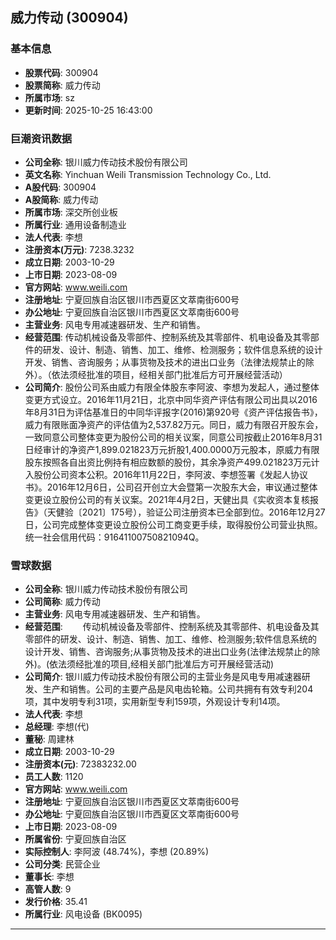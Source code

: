 ## 威力传动 (300904)

### 基本信息

- **股票代码**: 300904
- **股票简称**: 威力传动
- **所属市场**: sz
- **更新时间**: 2025-10-25 16:43:00

### 巨潮资讯数据

- **公司全称**: 银川威力传动技术股份有限公司
- **英文名称**: Yinchuan Weili Transmission Technology Co., Ltd.
- **A股代码**: 300904
- **A股简称**: 威力传动
- **所属市场**: 深交所创业板
- **所属行业**: 通用设备制造业
- **法人代表**: 李想
- **注册资本(万元)**: 7238.3232
- **成立日期**: 2003-10-29
- **上市日期**: 2023-08-09
- **官方网站**: www.weili.com
- **注册地址**: 宁夏回族自治区银川市西夏区文萃南街600号
- **办公地址**: 宁夏回族自治区银川市西夏区文萃南街600号
- **主营业务**: 风电专用减速器研发、生产和销售。
- **经营范围**: 传动机械设备及零部件、控制系统及其零部件、机电设备及其零部件的研发、设计、制造、销售、加工、维修、检测服务；软件信息系统的设计开发、销售、咨询服务；从事货物及技术的进出口业务（法律法规禁止的除外）。（依法须经批准的项目，经相关部门批准后方可开展经营活动）
- **公司简介**: 股份公司系由威力有限全体股东李阿波、李想为发起人，通过整体变更方式设立。2016年11月21日，北京中同华资产评估有限公司出具以2016年8月31日为评估基准日的中同华评报字(2016)第920号《资产评估报告书》，威力有限账面净资产的评估值为2,537.82万元。同日，威力有限召开股东会，一致同意公司整体变更为股份公司的相关议案，同意公司按截止2016年8月31日经审计的净资产1,899.021823万元折股1,400.0000万元股本，原威力有限股东按照各自出资比例持有相应数额的股份，其余净资产499.021823万元计入股份公司资本公积。2016年11月22日，李阿波、李想签署《发起人协议书》。2016年12月6日，公司召开创立大会暨第一次股东大会，审议通过整体变更设立股份公司的有关议案。2021年4月2日，天健出具《实收资本复核报告》（天健验〔2021〕175号），验证公司注册资本已全部到位。2016年12月27日，公司完成整体变更设立股份公司工商变更手续，取得股份公司营业执照。统一社会信用代码：91641100750821094Q。

### 雪球数据

- **公司全称**: 银川威力传动技术股份有限公司
- **公司简称**: 威力传动
- **主营业务**: 风电专用减速器研发、生产和销售。
- **经营范围**: 　　传动机械设备及零部件、控制系统及其零部件、机电设备及其零部件的研发、设计、制造、销售、加工、维修、检测服务;软件信息系统的设计开发、销售、咨询服务;从事货物及技术的进出口业务(法律法规禁止的除外)。(依法须经批准的项目,经相关部门批准后方可开展经营活动)
- **公司简介**: 银川威力传动技术股份有限公司的主营业务是风电专用减速器研发、生产和销售。公司的主要产品是风电齿轮箱。公司共拥有有效专利204项，其中发明专利31项，实用新型专利159项，外观设计专利14项。
- **法人代表**: 李想
- **总经理**: 李想(代)
- **董秘**: 周建林
- **成立日期**: 2003-10-29
- **注册资本(元)**: 72383232.00
- **员工人数**: 1120
- **官方网站**: www.weili.com
- **注册地址**: 宁夏回族自治区银川市西夏区文萃南街600号
- **办公地址**: 宁夏回族自治区银川市西夏区文萃南街600号
- **上市日期**: 2023-08-09
- **所属省份**: 宁夏回族自治区
- **实际控制人**: 李阿波 (48.74%)，李想 (20.89%)
- **公司分类**: 民营企业
- **董事长**: 李想
- **高管人数**: 9
- **发行价格**: 35.41
- **所属行业**: 风电设备 (BK0095)

---